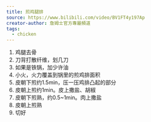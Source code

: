 ```yaml
---
title: 煎鸡腿排
source: https://www.bilibili.com/video/BV1FT4y197Ap
creator-author: 詹姆士官方專屬頻道
tags:
  - chicken
---
```

1. 鸡腿去骨
2. 刀背打散纤维，划几刀
3. 如果是铁锅，加少许油
4. 小火，火力覆盖到锅里的煎鸡排面积
5. 皮朝下煎约1.5min，压一压鸡排凸起的部分
6. 皮朝上煎约1min。皮上撒盐、胡椒
7. 皮朝下煎熟，约0.5~1min。肉上撒盐
8. 皮朝上煎熟
9. 切好